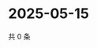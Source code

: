 # 2025-05-15

共 0 条

<!-- BEGIN ZHIHUQUESTIONS -->
<!-- 最后更新时间 Thu May 15 2025 01:10:21 GMT+0800 (China Standard Time) -->

<!-- END ZHIHUQUESTIONS -->

